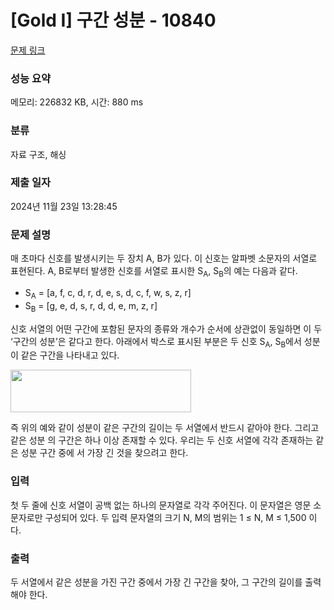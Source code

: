 # [Gold I] 구간 성분 - 10840 

[문제 링크](https://www.acmicpc.net/problem/10840) 

### 성능 요약

메모리: 226832 KB, 시간: 880 ms

### 분류

자료 구조, 해싱

### 제출 일자

2024년 11월 23일 13:28:45

### 문제 설명

<p>매 초마다 신호를 발생시키는 두 장치 A, B가 있다. 이 신호는 알파벳 소문자의 서열로 표현된다. A, B로부터 발생한 신호를 서열로 표시한 S<sub>A</sub>, S<sub>B</sub>의 예는 다음과 같다.</p>

<ul>
	<li>S<sub>A</sub> = [a, f, c, d, r, d, e, s, d, c, f, w, s, z, r]</li>
	<li>S<sub>B</sub> = [g, e, d, s, r, d, d, e, m, z, r]</li>
</ul>

<p>신호 서열의 어떤 구간에 포함된 문자의 종류와 개수가 순서에 상관없이 동일하면 이 두 ‘구간의 성분’은 같다고 한다. 아래에서 박스로 표시된 부분은 두 신호 S<sub>A</sub>, S<sub>B</sub>에서 성분이 같은 구간을 나타내고 있다.</p>

<p><img alt="" src="https://onlinejudgeimages.s3-ap-northeast-1.amazonaws.com/problem/10840/1.png" style="height:68px; width:289px"></p>

<p>즉 위의 예와 같이 성분이 같은 구간의 길이는 두 서열에서 반드시 같아야 한다. 그리고 같은 성분 의 구간은 하나 이상 존재할 수 있다. 우리는 두 신호 서열에 각각 존재하는 같은 성분 구간 중에 서 가장 긴 것을 찾으려고 한다.</p>

### 입력 

 <p>첫 두 줄에 신호 서열이 공백 없는 하나의 문자열로 각각 주어진다. 이 문자열은 영문 소문자로만 구성되어 있다. 두 입력 문자열의 크기 N, M의 범위는 1 ≤ N, M ≤ 1,500 이다.</p>

### 출력 

 <p>두 서열에서 같은 성분을 가진 구간 중에서 가장 긴 구간을 찾아, 그 구간의 길이를 출력해야 한다. </p>

